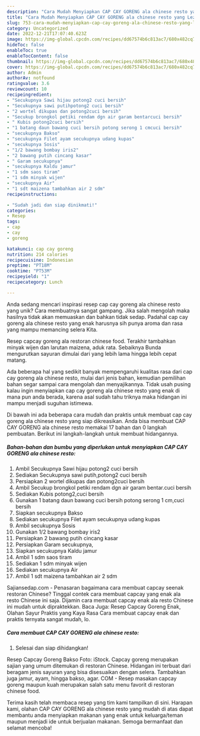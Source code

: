 ```yaml
---
description: "Cara Mudah Menyiapkan CAP CAY GORENG ala chinese resto yang Lezat"
title: "Cara Mudah Menyiapkan CAP CAY GORENG ala chinese resto yang Lezat"
slug: 753-cara-mudah-menyiapkan-cap-cay-goreng-ala-chinese-resto-yang-lezat
category: Uncategorized
date: 2022-12-21T17:07:40.623Z
image: https://img-global.cpcdn.com/recipes/dd67574b6c813ac7/680x482cq70/cap-cay-goreng-ala-chinese-resto-foto-resep-utama.jpg
hideToc: false
enableToc: true
enableTocContent: false
thumbnail: https://img-global.cpcdn.com/recipes/dd67574b6c813ac7/680x482cq70/cap-cay-goreng-ala-chinese-resto-foto-resep-utama.jpg
cover: https://img-global.cpcdn.com/recipes/dd67574b6c813ac7/680x482cq70/cap-cay-goreng-ala-chinese-resto-foto-resep-utama.jpg
author: Admin
authorAv: notfound
ratingvalue: 3.6
reviewcount: 10
recipeingredient:
- "Secukupnya Sawi hijau potong2 cuci bersih"
- "Secukupnya sawi putihpotong2 cuci bersih"
- "2 wortel dikupas dan potong2cuci bersih"
- "Secukup brongkol petiki rendam dgn air garam bentarcuci bersih"
- " Kubis potong2cuci bersih"
- "1 batang daun bawang cuci bersih potong serong 1 cmcuci bersih"
- "secukupnya Bakso"
- "secukupnya Filet ayam secukupnya udang kupas"
- "secukupnya Sosis"
- "1/2 bawang bombay iris2"
- "2 bawang putih cincang kasar"
- " Garam secukupnya"
- "secukupnya Kaldu jamur"
- "1 sdm saos tiram"
- "1 sdm minyak wijen"
- "secukupnya Air"
- "1 sdt maizena tambahkan air 2 sdm"
recipeinstructions:

- "Sudah jadi dan siap dinikmati!"
categories:
- Resep
tags:
- cap
- cay
- goreng

katakunci: cap cay goreng 
nutrition: 214 calories
recipecuisine: Indonesian
preptime: "PT18M"
cooktime: "PT53M"
recipeyield: "1"
recipecategory: Lunch

---
```





Anda sedang mencari inspirasi resep cap cay goreng ala chinese resto yang unik? Cara membuatnya sangat gampang. Jika salah mengolah maka hasilnya tidak akan memuaskan dan bahkan tidak sedap. Padahal cap cay goreng ala chinese resto yang enak harusnya sih punya aroma dan rasa yang mampu memancing selera Kita.





Resep capcay goreng ala restoran chinese food. Terakhir tambahkan minyak wijen dan larutan maizena, aduk rata. Sebaiknya Bunda mengurutkan sayuran dimulai dari yang lebih lama hingga lebih cepat matang.

Ada beberapa hal yang sedikit banyak mempengaruhi kualitas rasa dari cap cay goreng ala chinese resto, mulai dari jenis bahan, kemudian pemilihan bahan segar sampai cara mengolah dan menyajikannya. Tidak usah pusing kalau ingin menyiapkan cap cay goreng ala chinese resto yang enak di mana pun anda berada, karena asal sudah tahu triknya maka hidangan ini mampu menjadi suguhan istimewa.






Di bawah ini ada beberapa cara mudah dan praktis untuk membuat cap cay goreng ala chinese resto yang siap dikreasikan. Anda bisa membuat CAP CAY GORENG ala chinese resto memakai 17 bahan dan 0 langkah pembuatan. Berikut ini langkah-langkah untuk membuat hidangannya.

<!--inarticleads1-->

##### Bahan-bahan dan bumbu yang diperlukan untuk menyiapkan CAP CAY GORENG ala chinese resto:

1. Ambil Secukupnya Sawi hijau potong2 cuci bersih
1. Sediakan Secukupnya sawi putih,potong2 cuci bersih
1. Persiapkan 2 wortel dikupas dan potong2cuci bersih
1. Ambil Secukup brongkol petiki rendam dgn air garam bentar.cuci bersih
1. Sediakan  Kubis potong2,cuci bersih
1. Gunakan 1 batang daun bawang cuci bersih potong serong 1 cm,cuci bersih
1. Siapkan secukupnya Bakso
1. Sediakan secukupnya Filet ayam secukupnya udang kupas
1. Ambil secukupnya Sosis
1. Gunakan 1/2 bawang bombay iris2
1. Persiapkan 2 bawang putih cincang kasar
1. Persiapkan  Garam secukupnya,
1. Siapkan secukupnya Kaldu jamur
1. Ambil 1 sdm saos tiram
1. Sediakan 1 sdm minyak wijen
1. Sediakan secukupnya Air
1. Ambil 1 sdt maizena tambahkan air 2 sdm


Sajiansedap.com - Penasaran bagaimana cara membuat capcay seenak restoran Chinese? Tinggal contek cara membuat capcay yang enak ala resto Chinese ini saja. Dijamin cara membuat capcay enak ala resto Chinese ini mudah untuk dipraktekkan. Baca Juga: Resep Capcay Goreng Enak, Olahan Sayur Praktis yang Kaya Rasa Cara membuat capcay enak dan praktis ternyata sangat mudah, lo. 

<!--inarticleads2-->

##### Cara membuat CAP CAY GORENG ala chinese resto:


1. Selesai dan siap dihidangkan!

Resep Capcay Goreng Bakso Foto: iStock. Capcay goreng merupakan sajian yang umum ditemukan di restoran Chinese. Hidangan ini terbuat dari beragam jenis sayuran yang bisa disesuaikan dengan selera. Tambahkan juga jamur, ayam, hingga bakso, agar. COM - Resep masakan capcay goreng maupun kuah merupakan salah satu menu favorit di restoran chinese food. 

Terima kasih telah membaca resep yang tim kami tampilkan di sini. Harapan kami, olahan CAP CAY GORENG ala chinese resto yang mudah di atas dapat membantu anda menyiapkan makanan yang enak untuk keluarga/teman maupun menjadi ide untuk berjualan makanan. Semoga bermanfaat dan selamat mencoba!
